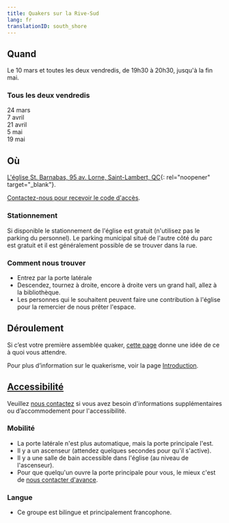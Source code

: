 ```yaml
---
title: Quakers sur la Rive-Sud
lang: fr
translationID: south_shore
---
```

## Quand
Le 10 mars et toutes les deux vendredis, de 19h30 à 20h30, jusqu'à la fin mai.
### Tous les deux vendredis
24 mars  
7 avril  
21 avril  
5 mai  
19 mai  

## Où
[L'église St. Barnabas, 95 av. Lorne, Saint-Lambert, QC](https://goo.gl/maps/BSGXnGXRBBchZZrz7){: rel="noopener" target="_blank"}.

<i class="fas fa-exclamation-triangle"></i> [Contactez-nous pour recevoir le code d'accès](/contact-fr).
### Stationnement
Si disponible le stationnement de l'église est gratuit (n'utilisez pas le parking du personnel). Le parking municipal situé de l'autre côté du parc est gratuit et il est généralement possible de se trouver dans la rue.

### Comment nous trouver

* Entrez par la porte latérale
* Descendez, tournez à droite, encore à droite vers un grand hall, allez à la bibliothèque.
* Les personnes qui le souhaitent peuvent faire une contribution à l'église pour la remercier de nous prêter l'espace.

## Déroulement
Si c’est votre première assemblée quaker, [cette page](/à_propos) donne une idée de ce à quoi vous attendre.

Pour plus d’information sur le quakerisme, voir la page [Introduction](/intro-fr).

## [Accessibilité](/accessibilité) <span class="stanchor"><a name="accessibilité"></a></span>
Veuillez [nous contactez](/contact-fr) si vous avez besoin d'informations supplémentaires ou d’accommodement pour l'accessibilité.
### Mobilité
* La porte latérale n'est plus automatique, mais la porte principale l'est.
* Il y a un ascenseur (attendez quelques secondes pour qu'il s'active).
* Il y a une salle de bain accessible dans l'église (au niveau de l'ascenseur).
* Pour que quelqu'un ouvre la porte principale pour vous, le mieux c'est de [nous contacter d'avance](/contact-fr).

### Langue
* Ce groupe est bilingue et principalement francophone.
